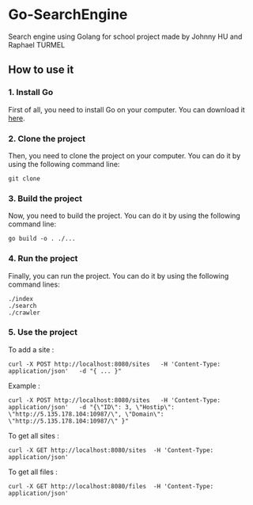 # Go-SearchEngine
 Search engine using Golang for school project made by Johnny HU and Raphael TURMEL

## How to use it
### 1. Install Go
First of all, you need to install Go on your computer. You can download it [here](https://golang.org/dl/).

### 2. Clone the project
Then, you need to clone the project on your computer. You can do it by using the following command line:
```
git clone
```

### 3. Build the project
Now, you need to build the project. You can do it by using the following command line:
```
go build -o . ./...
```

### 4. Run the project
Finally, you can run the project. You can do it by using the following command lines:
```
./index
./search
./crawler
```

### 5. Use the project
To add a site :
```
curl -X POST http://localhost:8080/sites   -H 'Content-Type: application/json'   -d "{ ... }"
```
Example :
```
curl -X POST http://localhost:8080/sites   -H 'Content-Type: application/json'   -d "{\"ID\": 3, \"Hostip\": \"http://5.135.178.104:10987/\", \"Domain\": \"http://5.135.178.104:10987/\" }"
```

To get all sites :
```
curl -X GET http://localhost:8080/sites  -H 'Content-Type: application/json'
```

To get all files   :
```
curl -X GET http://localhost:8080/files  -H 'Content-Type: application/json'
```